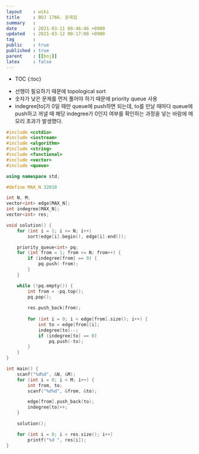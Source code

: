```yaml
---
layout    : wiki
title     : BOJ 1766. 문제집
summary   : 
date      : 2021-03-11 09:46:46 +0900
updated   : 2021-03-12 00:17:08 +0900
tag       : 
public    : true
published : true
parent    : [[boj]]
latex     : false
---
```

* TOC
{:toc}

- 선행이 필요하기 때문에 topological sort
- 숫자가 낮은 문제를 먼저 풀어야 하기 때문에 priority queue 사용
- indegree[to]가 0일 때만 queue에 push하면 되는데, to를 만날 때마다 queue에 push하고 꺼낼 때 해당 indegree가 0인지 여부를 확인하는 과정을 넣는 바람에 메모리 초과가 발생했다. 

```cpp
#include <cstdio>
#include <iostream>
#include <algorithm>
#include <string>
#include <functional>
#include <vector>
#include <queue>

using namespace std;

#define MAX_N 32010

int N, M;
vector<int> edge[MAX_N];
int indegree[MAX_N];
vector<int> res;

void solution() {
	for (int i = 1; i <= N; i++)
		sort(edge[i].begin(), edge[i].end());

	priority_queue<int> pq;
	for (int from = 1; from <= N; from++) {
		if (indegree[from] == 0) {
			pq.push(-from);
		}
	}

	while (!pq.empty()) {
		int from = -pq.top();
		pq.pop();
		
		res.push_back(from);
		
		for (int i = 0; i < edge[from].size(); i++) {
			int to = edge[from][i];
			indegree[to]--;
			if (indegree[to] == 0)
				pq.push(-to);
		}
	}
}

int main() {
	scanf("%d%d", &N, &M);
	for (int i = 0; i < M; i++) {
		int from, to;
		scanf("%d%d", &from, &to);

		edge[from].push_back(to);
		indegree[to]++;
	}

	solution();

	for (int i = 0; i < res.size(); i++)
		printf("%d ", res[i]);
}


```
